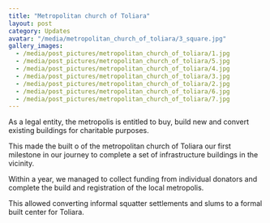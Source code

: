 ```yaml
---
title: "Metropolitan church of Toliara"
layout: post
category: Updates
avatar: "/media/metropolitan_church_of_toliara/3_square.jpg"
gallery_images:
  - /media/post_pictures/metropolitan_church_of_toliara/1.jpg
  - /media/post_pictures/metropolitan_church_of_toliara/5.jpg
  - /media/post_pictures/metropolitan_church_of_toliara/4.jpg
  - /media/post_pictures/metropolitan_church_of_toliara/3.jpg
  - /media/post_pictures/metropolitan_church_of_toliara/2.jpg
  - /media/post_pictures/metropolitan_church_of_toliara/6.jpg
  - /media/post_pictures/metropolitan_church_of_toliara/7.jpg
---
```


As a legal entity, the metropolis is entitled to buy, build new and convert existing buildings for charitable purposes.

This made the built o of the metropolitan church of Toliara our first milestone in our journey to complete a set of infrastructure buildings in the vicinity.

Within a year, we managed to collect funding from individual donators and complete the build and registration of the local metropolis.

This allowed converting informal squatter settlements and slums to a formal built center for Toliara.
